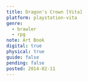 ```yaml
---
title: Dragon's Crown [Vita]
platform: playstation-vita
genre:
  - brawler
  - rpg
note: Art Book
digital: true
physical: true
guide: false
pending: false
posted: 2014-02-11
---
```

